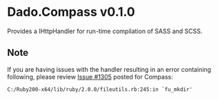 Dado.Compass v0.1.0
===============

Provides a IHttpHandler for run-time compilation of SASS and SCSS.


Note
-------
If you are having issues with the handler resulting in an error containing following, please review [Issue #1305](https://github.com/chriseppstein/compass/issues/1305) posted for Compass:

```
C:/Ruby200-x64/lib/ruby/2.0.0/fileutils.rb:245:in `fu_mkdir'
```

